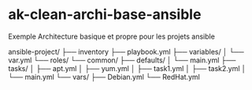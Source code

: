 # ak-clean-archi-base-ansible

Exemple Architecture basique et propre pour les projets ansible

ansible-project/
├── inventory
├── playbook.yml
├── variables/
│   └── var.yml
└── roles/
    └── common/
        ├── defaults/
        │   └── main.yml
        ├── tasks/
        │   ├── apt.yml
        │   ├── yum.yml
        │   ├── task1.yml
        │   ├── task2.yml 
        │   └── main.yml
        └── vars/
            ├── Debian.yml
            └── RedHat.yml
